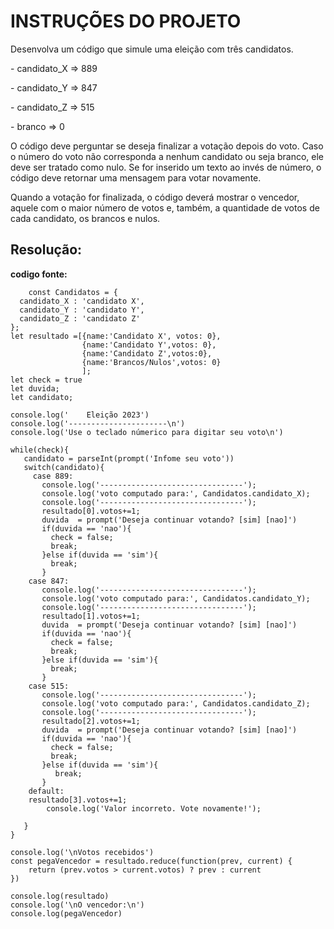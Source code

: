 # INSTRUÇÕES DO PROJETO

Desenvolva um código que simule uma eleição com três candidatos.

\- candidato_X => 889

\- candidato_Y => 847

\- candidato_Z => 515

\- branco => 0

O código deve perguntar se deseja finalizar a votação depois do voto. Caso o número do voto não corresponda a nenhum candidato ou seja branco, ele deve ser tratado como nulo. Se for inserido um texto ao invés de número, o código deve retornar uma mensagem para votar novamente.

Quando a votação for finalizada, o código deverá mostrar o vencedor, aquele com o maior número de votos e, também, a quantidade de votos de cada candidato, os brancos e nulos. 





## Resolução:

  


  **codigo fonte:**

        const Candidatos = {
      candidato_X : 'candidato X',
      candidato_Y : 'candidato Y',
      candidato_Z : 'candidato Z'
    };
    let resultado =[{name:'Candidato X', votos: 0},
                    {name:'Candidato Y',votos: 0},
                    {name:'Candidato Z',votos:0},
                    {name:'Brancos/Nulos',votos: 0}
                    ];
    let check = true
    let duvida;
    let candidato;
    
    console.log('    Eleição 2023')
    console.log('----------------------\n')
    console.log('Use o teclado númerico para digitar seu voto\n')
    
    while(check){
       candidato = parseInt(prompt('Infome seu voto'))
       switch(candidato){
         case 889:
           console.log('--------------------------------');
           console.log('voto computado para:', Candidatos.candidato_X);
           console.log('--------------------------------');
           resultado[0].votos+=1;
           duvida  = prompt('Deseja continuar votando? [sim] [nao]')
           if(duvida == 'nao'){
             check = false;
             break;
           }else if(duvida == 'sim'){
             break;
           }  
        case 847:
           console.log('--------------------------------');
           console.log('voto computado para:', Candidatos.candidato_Y);
           console.log('--------------------------------');
           resultado[1].votos+=1;
           duvida  = prompt('Deseja continuar votando? [sim] [nao]')
           if(duvida == 'nao'){
             check = false;
             break;
           }else if(duvida == 'sim'){
             break;
           }  
        case 515:
           console.log('--------------------------------');
           console.log('voto computado para:', Candidatos.candidato_Z);
           console.log('--------------------------------');
           resultado[2].votos+=1;
           duvida  = prompt('Deseja continuar votando? [sim] [nao]')
           if(duvida == 'nao'){
             check = false;
             break;
           }else if(duvida == 'sim'){
              break;
           }  
        default:
        resultado[3].votos+=1;
            console.log('Valor incorreto. Vote novamente!');
    
       }
    }
    
    console.log('\nVotos recebidos')
    const pegaVencedor = resultado.reduce(function(prev, current) {
        return (prev.votos > current.votos) ? prev : current
    })
    
    console.log(resultado)
    console.log('\nO vencedor:\n')
    console.log(pegaVencedor)
